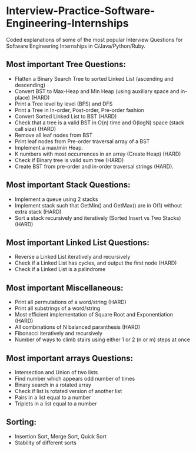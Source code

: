 # Interview-Practice-Software-Engineering-Internships
Coded explanations of some of the most popular Interview Questions for Software Engineering Internships in C/Java/Python/Ruby.

## Most important Tree Questions:
- Flatten a Binary Search Tree to sorted Linked List (ascending and descending)
- Convert BST to Max-Heap and Min Heap (using auxiliary space and in-place) (HARD)
- Print a Tree level by level (BFS) and DFS
- Print a Tree in In-order, Post-order, Pre-order fashion
- Convert Sorted Linked List to BST (HARD)
- Check that a tree is a valid BST in O(n) time and O(logN) space (stack call size) (HARD)
- Remove all leaf nodes from BST
- Print leaf nodes from Pre-order traversal array of a BST
- Implement a max/min Heap.
- K numbers with most occurrences in an array (Create Heap) (HARD)
- Check if Binary tree is valid sum tree (HARD)
- Create BST from pre-order and in-order traversal strings (HARD).

## Most important Stack Questions:
- Implement a queue using 2 stacks
- Implement stack such that GetMin() and GetMax() are in O(1) without extra stack (HARD)
- Sort a stack recursively and iteratively (Sorted Insert vs Two Stacks) (HARD)

## Most important Linked List Questions:
- Reverse a Linked List iteratively and recursively
- Check if a Linked List has cycles, and output the first node (HARD)
- Check if a Linked List is a palindrome

## Most important Miscellaneous:
- Print all permutations of a word/string (HARD)
- Print all substrings of a word/string
- Most efficient implementation of Square Root and Exponentiation (HARD)
- All combinations of N balanced paranthesis (HARD)
- Fibonacci iteratively and recursively
- Number of ways to climb stairs using either 1 or 2 (n or m) steps at once

## Most important arrays Questions:
- Intersection and Union of two lists
- Find number which appears odd number of times
- Binary search in a rotated array
- Check if list is rotated version of another list
- Pairs in a list equal to a number
- Triplets in a list equal to a number

## Sorting:
- Insertion Sort, Merge Sort, Quick Sort
- Stability of different sorts
